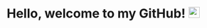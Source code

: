 # Hello, welcome to my GitHub! <img src="https://media.giphy.com/media/hvRJCLFzcasrR4ia7z/giphy.gif" height="25" >

<!-- My name is Aleksei. I'm a QA Engineer. <a href="https://docs.google.com/document/d/1v6FGGZ4R-GKmc_nduNTp242K_vNcTGjFkY0nL8N4oE8/edit?usp=sharing" target="_blank">Link to my CV</a> 👈 

## Tools

![Jira](https://img.shields.io/badge/jira-316192?style=for-the-badge&logo=jira&logoColor=white)
![YouTrack](https://img.shields.io/badge/YouTrack-b4b6b8?style=for-the-badge&logo=jetbrains&logoColor=333333)
![Postman](https://img.shields.io/badge/Postman-FF6C37?style=for-the-badge&logo=postman&logoColor=white)
![MySQL](https://img.shields.io/badge/MySQL-007d7d?style=for-the-badge&logo=mysql&logoColor=white)
![PostgreSQL](https://img.shields.io/badge/PostgreSQL-316192?style=for-the-badge&logo=postgresql&logoColor=white)
![DevTools](https://img.shields.io/badge/DevTools-fbc116?style=for-the-badge&logo=googlechrome&logoColor=333333)
![JMeter](https://img.shields.io/badge/JMeter-961728?style=for-the-badge&logo=apachejmeter&logoColor=f49124)
![Fiddler](https://img.shields.io/badge/Fiddler-2cac43?style=for-the-badge&logo=progress&logoColor=white)
![Charles](https://img.shields.io/badge/Charles-007d7d?style=for-the-badge&logo=coil&logoColor=white)
![Trello](https://img.shields.io/badge/Trello-316192?style=for-the-badge&logo=trello&logoColor=white)
![Miro](https://img.shields.io/badge/Miro-ffd030?style=for-the-badge&logo=miro&logoColor=050038)
![GitHub](https://img.shields.io/badge/GitHub-333333?style=for-the-badge&logo=github&logoColor=b4b6b8)
![Bash](https://img.shields.io/badge/Bash-f05033?style=for-the-badge&logo=git&logoColor=white)
![JavaScript](https://img.shields.io/badge/javascript-333333?style=for-the-badge&logo=javascript&logoColor=%23F7DF1E)
![VSCode](https://img.shields.io/badge/VSCode-007acc?style=for-the-badge&logo=visualstudio&logoColor=white)

<!-- ## Experience

- [Test Documentation](https://github.com/kangash/Test-Documentation)
- [Postman](https://github.com/kangash/Postman)
- [SQL](https://github.com/kangash/SQL)
- [JMeter](https://github.com/kangash/JMeter)
- [JavaScript](https://github.com/kangash/JavaScript) -->

<!-- ## My CV
  <a href="https://docs.google.com/document/d/1OgiXz-uFInlL7NvYfWvMFyv02pU6OLU_oy9NJZjutIo/edit?usp=sharing" target="_blank"><img alt="LinkToMyCV" src="https://img.shields.io/badge/Click here-333333?style=for-the-badge" /></a> -->

<!-- ## Certificates

- [JavaScript for Beginners](https://drive.google.com/file/d/1UdXCh_Y05QoT0EMnD4SM7i853p1uxegW/view?usp=sharing)
- [CrashTest Training: Technical Basics](https://drive.google.com/file/d/1qhIAcg57z0qL6Km_P42uHUKfRvcdXrnf/view?usp=sharing)

## Contact me

[![Telegram](https://img.shields.io/badge/Telegram-333333?style=for-the-badge&logo=telegram)](https://t.me/kangash)
[![LinkedIn](https://img.shields.io/badge/LinkedIn-333333?style=for-the-badge&logo=linkedin)](https://www.linkedin.com/in/aleksei-kangash/)
[![Gmail](https://img.shields.io/badge/Gmail-333333?style=for-the-badge&logo=gmail)](mailto:kangash.aleksei@gmail.com) 
